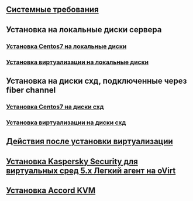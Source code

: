 
## [Системные требования](requirements.md)

## Установка на локальные диски сервера

### [Установка Centos7 на локальные диски](installation-Centos7-on-local-disks.md)

### [Установка виртуализации на локальные диски](instalation-hostvm-on-local-disks.md)

## Установка на диски схд, подключенные через fiber channel

### [Установка Centos7 на диски схд](installation-Centos7.md)

### [Установка виртуализации на диски схд](instalation-hostvm.md)

## [Действия после установки виртуализации](after-install.md)

## [Установка Kaspersky Security для виртуальных сред 5.х Легкий агент на oVirt](installation-KSC.md)

## [Установка Accord KVM](installation-AccordKVM.md)
